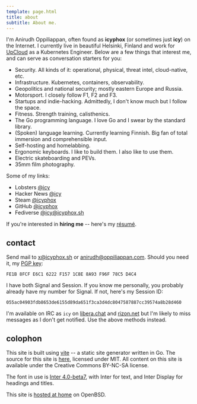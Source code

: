 ```yaml
---
template: page.html
title: about
subtitle: About me.
---
```


I'm Anirudh Oppiliappan, often found as **icyphox** (or sometimes just
**icy**) on the Internet. I currently live in beautiful Helsinki,
Finland and work for [UpCloud](https://upcloud.com) as a Kubernetes
Engineer. Below are a few things that interest me, and can serve as
conversation starters for you:

- Security. All kinds of it: operational, physical, threat intel,
  cloud-native, etc.
- Infrastructure. Kubernetes, containers, observability.
- Geopolitics and national security; mostly eastern Europe and Russia.
- Motorsport. I closely follow F1, F2 and F3.
- Startups and indie-hacking. Admittedly, I don't know much but I follow
  the space.
- Fitness. Strength training, calisthenics.
- The Go programming language. I love Go and I swear by the standard
  library.
- (Spoken) language learning. Currently learning Finnish. Big
  fan of total immersion and comprehensible input.
- Self-hosting and homelabbing.
- Ergonomic keyboards. I like to build them. I also like to use them.
- Electric skateboarding and PEVs.
- 35mm film photography.

Some of my links:
- Lobsters [@icy](https://lobste.rs/u/icy)
- Hacker News [@icy](https://news.ycombinator.com/user?id=icy)
- Steam [@icyphox](https://steamcommunity.com/id/icyphox)
- GitHub [@icyphox](https://github.com/icyphox)
- Fediverse [@icy@icyphox.sh](https://h.icyphox.sh/@icy)

If you're interested in **hiring me** -- here's my
[résumé](https://cdn.icyphox.sh/resume.pdf).

## contact

Send mail to [x@icyphox.sh](mailto:x@icyphox.sh) or
[anirudh@oppiliappan.com](mailto:anirudh@oppiliappan.com). Should you
need it, my [PGP key](/static/gpg.txt):
```
FE1B 8FCF E6C1 6222 F157 1C8E 8A93 F96F 78C5 D4C4
```

I have both Signal and Session. If you know me personally, you probably
already have my number for Signal. If not, here's my Session ID:
```
055ac04903fdb8653de6155d89da651f3ca3d4dc8047587887cc39574a8b28d460
```

I'm available on IRC as `icy` on [libera.chat](https://libera.chat) and
[rizon.net](https://rizon.net) but I'm likely to miss messages as I
don't get notified. Use the above methods instead.

## colophon

This site is built using [vite](https://git.icyphox.sh/vite) -- a static
site generator written in Go. The source for this site is
[here](https://git.icyphox.sh/site), licensed under MIT. All content on
this site is available under the Creative Commons BY-NC-SA license.

The font in use is [Inter
4.0-beta7](https://github.com/rsms/inter/releases/tag/v4.0-beta7), with
Inter for text, and Inter Display for headings and titles.

This site is [hosted at home](/uses#home-server-denna) on OpenBSD.
